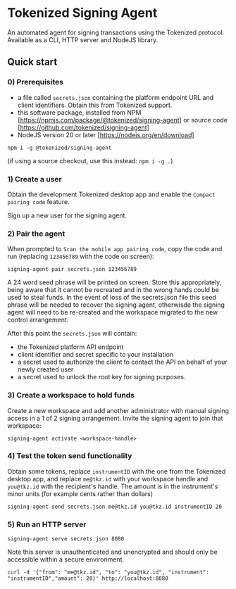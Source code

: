 # Tokenized Signing Agent

An automated agent for signing transactions using the Tokenized protocol. Available as a CLI, HTTP server and NodeJS library.

## Quick start

### 0) Prerequisites 
- a file called `secrets.json` containing the platform endpoint URL and client identifiers. Obtain this from Tokenized support.
- this software package, installed from NPM [https://npmjs.com/package/@tokenized/signing-agent] or source code [https://github.com/tokenized/signing-agent]
- NodeJS version 20 or later [https://nodejs.org/en/download]

```
npm i -g @tokenized/signing-agent
```

(if using a source checkout, use this instead: `npm i -g .`)

### 1) Create a user
Obtain the development Tokenized desktop app and enable the `Compact pairing code` feature.

Sign up a new user for the signing agent.

### 2) Pair the agent
When prompted to `Scan the mobile app pairing code`, copy the code and run (replacing `123456789` with the code on screen):

```
signing-agent pair secrets.json 123456789
```

A 24 word seed phrase will be printed on screen. Store this appropriately, being aware that it cannot be recreated and in the wrong hands could be used to steal funds. In the event of loss of the secrets.json file this seed phrase will be needed to recover the signing agent, otherwisde the signing agent will need to be re-created and the workspace migrated to the new control arrangement.

After this point the `secrets.json` will contain:
- the Tokenized platform API endpoint
- client identifier and secret specific to your installation
- a secret used to authorize the client to contact the API on behalf of your newly created user
- a secret used to unlock the root key for signing purposes.

### 3) Create a workspace to hold funds
Create a new workspace and add another administrator with manual signing access in a 1 of 2 signing arrangement. Invite the signing agent to join that workspace:

```
signing-agent activate <workspace-handle>
```

### 4) Test the token send functionality 
Obtain some tokens, replace `instrumentID` with the one from the Tokenized desktop app, and replace `me@tkz.id` with your workspace handle and `you@tkz.id` with the recipient's handle. The amount is in the instrument's minor units (for example cents rather than dollars)

```
signing-agent send secrets.json me@tkz.id you@tkz.id instrumentID 20
```

### 5) Run an HTTP server

```
signing-agent serve secrets.json 8080
```

Note this server is unauthenticated and unencrypted and should only be accessible within a secure environment.

```
curl -d '{"from": "me@tkz.id", "to": "you@tkz.id", "instrument": "instrumentID","amount": 20}' http://localhost:8080
```



